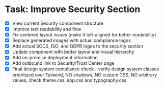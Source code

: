 # Task: Improve Security Section

- [x] View current Security component structure
- [x] Improve text readability and flow
- [x] Fix centered layout issues (make it left-aligned for better readability)
- [x] Replace generated images with actual compliance logos
- [x] Add actual SOC2, ISO, and GDPR logos to the security section
- [x] Update component with better layout and visual hierarchy
- [x] Add on-premise deployment information
- [x] Add outbound link to Security/Trust Center page
- [x] Final design system compliance check - verify design system classes prioritized over Tailwind, NO shadows, NO custom CSS, NO arbitrary values, check theme.css, app.css and typography.css